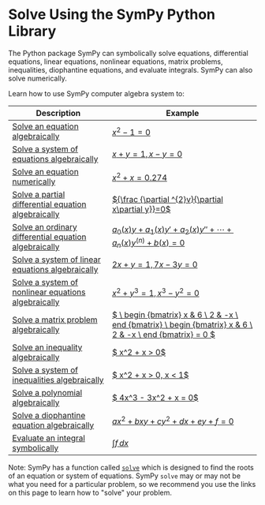 # Solve Using the SymPy Python Library

The Python package SymPy can symbolically solve equations, differential equations, 
linear equations, nonlinear equations, matrix problems, inequalities, 
diophantine equations, and evaluate integrals. SymPy can also solve numerically.

Learn how to use SymPy computer algebra system to:

| Description                                                  | Example                                                                                                                     |
|--------------------------------------------------------------|-----------------------------------------------------------------------------------------------------------------------------|
| [ Solve an equation algebraically ]()                        | [  $x^2 - 1 = 0$  ]()                                                                                                       |
| [ Solve a system of equations algebraically ]()              | [  $x + y = 1, x - y = 0$  ]()                                                                                              |
| [ Solve an equation numerically ]()                          | [ $x^2 + x = 0.274$ ]()                                                                                                     |
| [ Solve a partial differential equation algebraically ]()    | [${\frac {\partial ^{2}v}{\partial x\partial y}}=0$]()                                                                     |
| [ Solve an ordinary differential equation algebraically  ]() | [ $a_{0}(x)y+a_{1}(x)y'+a_{2}(x)y''+\cdots +a_{n}(x)y^{(n)}+b(x)=0$ ]()                                                    |
| [ Solve a system of linear equations algebraically ]()       | [  $2x + y = 1, 7x - 3y = 0$  ]()                                                                                           |
| [ Solve a system of nonlinear equations algebraically ]()    | [  $x^2 + y^3 = 1, x^3 - y^2 = 0$  ]()                                                                                      |
| [ Solve a matrix problem algebraically ]()                   | [ $ \ begin {bmatrix}  x &  6 \\ 2  & -x \ end {bmatrix} \ begin {bmatrix}  x &  6 \\ 2  & -x \ end {bmatrix}  =  0 $ ]() |
| [ Solve an inequality algebraically ]()                      | [ $ x^2 + x > 0$ ]()                                                                                                        |
| [ Solve a system of inequalities algebraically ]()           | [ $ x^2 + x > 0, x < 1$ ]()                                                                                                 |
| [ Solve a polynomial algebraically ]()                       | [ $ 4x^3 - 3x^2 + x = 0$ ]()                                                                                                |
| [ Solve a diophantine equation algebraically ]()             | [ $ax^2 + bxy + cy^2 + dx + ey + f = 0$ ]()                                                                                 |
| [ Evaluate an integral symbolically ]()                      | [ $\int f\,dx$ ]()                                                                                                          |                                                                |

Note: SymPy has a function called 
[`solve`](https://docs.sympy.org/dev/modules/solvers/solvers.html?highlight=solve#sympy.solvers.solvers.solve) 
which is designed to find the roots of an equation or system of equations. 
SymPy `solve` may or may not be what you need for a particular problem, 
so we recommend you use the links on this page to learn how to "solve" your problem.
